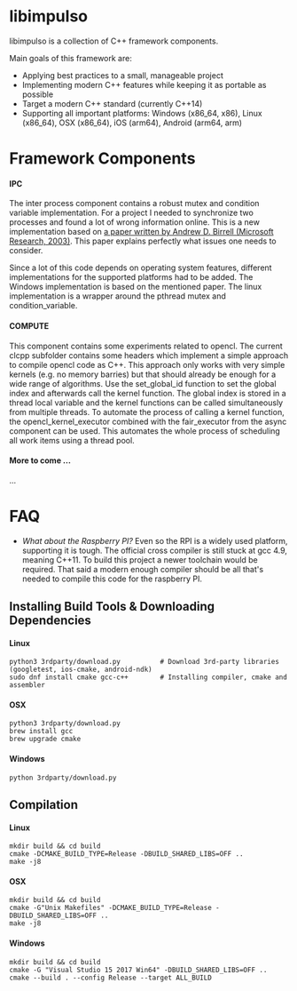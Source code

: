 # libimpulso

libimpulso is a collection of C++ framework components.

Main goals of this framework are: 
* Applying best practices to a small, manageable project
* Implementing modern C++ features while keeping it as portable as possible
* Target a modern C++ standard (currently C++14)
* Supporting all important platforms: Windows (x86_64, x86), Linux (x86_64), OSX (x86_64), iOS (arm64), Android (arm64, arm)

# Framework Components

#### IPC

The inter process component contains a robust mutex and condition variable implementation. For a project I needed to synchronize two processes and found a lot of wrong information online. This is a new implementation based on [a paper written by Andrew D. Birrell (Microsoft Research, 2003)](http://birrell.org/andrew/papers/ImplementingCVs.pdf). This paper explains perfectly what issues one needs to consider.

Since a lot of this code depends on operating system features, different implementations for the supported platforms had to be added. The Windows implementation is based on the mentioned paper. The linux implementation is a wrapper around the pthread mutex and condition_variable.

#### COMPUTE

This component contains some experiments related to opencl. The current clcpp subfolder contains some headers which implement a simple approach to compile opencl code as C++. This approach only works with very simple kernels (e.g. no memory barries) but that should already be enough for a wide range of algorithms. Use the set_global_id function to set the global index and afterwards call the kernel function. The global index is stored in a thread local variable and the kernel functions can be called simultaneously from multiple threads. To automate the process of calling a kernel function, the opencl_kernel_executor combined with the fair_executor from the async component can be used. This automates the whole process of scheduling all work items using a thread pool.

#### More to come ...

...

# FAQ

* *What about the Raspberry PI?* Even so the RPI is a widely used platform, supporting it is tough. The official cross compiler is still stuck at gcc 4.9, meaning C++11. To build this project a newer toolchain would be required. That said a modern enough compiler should be all that's needed to compile this code for the raspberry PI.

## Installing Build Tools & Downloading Dependencies

#### Linux
   
    python3 3rdparty/download.py          # Download 3rd-party libraries (googletest, ios-cmake, android-ndk)
    sudo dnf install cmake gcc-c++        # Installing compiler, cmake and assembler

#### OSX

    python3 3rdparty/download.py
    brew install gcc
    brew upgrade cmake

#### Windows

    python 3rdparty/download.py

## Compilation

#### Linux

    mkdir build && cd build
    cmake -DCMAKE_BUILD_TYPE=Release -DBUILD_SHARED_LIBS=OFF ..
    make -j8

#### OSX

    mkdir build && cd build
    cmake -G"Unix Makefiles" -DCMAKE_BUILD_TYPE=Release -DBUILD_SHARED_LIBS=OFF ..
    make -j8

#### Windows

    mkdir build && cd build
    cmake -G "Visual Studio 15 2017 Win64" -DBUILD_SHARED_LIBS=OFF ..
    cmake --build . --config Release --target ALL_BUILD
